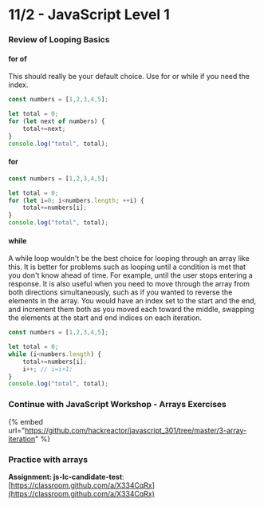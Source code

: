 # 11/2 - JavaScript Level 1

### Review of Looping Basics

#### for of&#x20;

This should really be your default choice. Use for or while if you need the index.

```javascript
const numbers = [1,2,3,4,5];

let total = 0;
for (let next of numbers) {
    total+=next;
}
console.log("total", total);
```

#### for&#x20;

```javascript
const numbers = [1,2,3,4,5];

let total = 0;
for (let i=0; i<numbers.length; ++i) {
    total+=numbers[i];
}
console.log("total", total);
```

#### while&#x20;

A while loop wouldn't be the best choice for looping through an array like this. It is better for problems such as looping until a condition is met that you don't know ahead of time. For example, until the user stops entering a response. It is also useful when you need to move through the array from both directions simultaneously, such as if you wanted to reverse the elements in the array. You would have an index set to the start and the end, and increment them both as you moved each toward the middle, swapping the elements at the start and end indices on each iteration.

```javascript
const numbers = [1,2,3,4,5];

let total = 0;
while (i<numbers.length) {
    total+=numbers[i];
    i++; // i=i+1;
}
console.log("total", total);
```

### Continue with JavaScript Workshop - Arrays Exercises

{% embed url="https://github.com/hackreactor/javascript_301/tree/master/3-array-iteration" %}

### Practice with arrays

**Assignment: js-lc-candidate-test**: [https://classroom.github.com/a/X334CqRx](https://classroom.github.com/a/X334CqRx)
